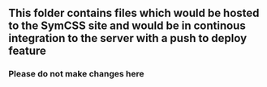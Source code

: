## This folder contains files which would be hosted to the SymCSS site and would be in continous integration to the server with a push to deploy feature

### Please do not make changes here